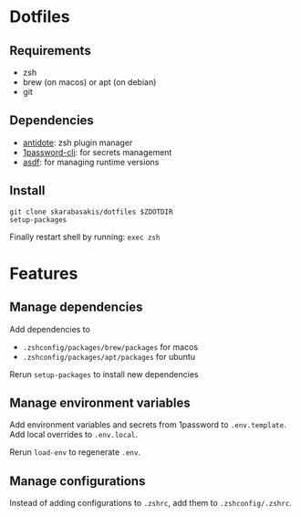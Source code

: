 # Dotfiles

## Requirements

- zsh
- brew (on macos) or apt (on debian)
- git

## Dependencies

- [antidote](https://github.com/mattmc3/antidote): zsh plugin manager
- [1password-cli](https://1password.com/downloads/command-line/): for secrets management
- [asdf](https://asdf-vm.com/#/): for managing runtime versions

## Install

```shell
git clone skarabasakis/dotfiles $ZDOTDIR
setup-packages
```

Finally restart shell by running: `exec zsh`

# Features

## Manage dependencies

Add dependencies to
- `.zshconfig/packages/brew/packages` for macos
- `.zshconfig/packages/apt/packages` for ubuntu

Rerun `setup-packages` to install new dependencies

## Manage environment variables

Add environment variables and secrets from 1password to `.env.template`. Add local overrides to `.env.local`.

Rerun `load-env` to regenerate `.env`.

## Manage configurations

Instead of adding configurations to `.zshrc`, add them to `.zshconfig/.zshrc`.
